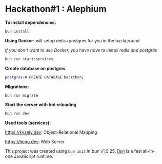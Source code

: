 # Hackathon#1 : Alephium

**To install dependencies:**

```bash
bun install
```

**Using Docker:** will setup redis+postgres for you in the background

_If you don't want to use Docker, you have have to install redis and postgres_

```bash
bun run start:services
```

**Create database on postgres**

```bash
postgres=# CREATE DATABASE hackthon;
```

**Migrations:**

```bash
bun run migrate
```

**Start the server with hot reloading**

```bash
bun run dev
```

**Used tools (services):**

https://kysely.dev: Object-Relational Mapping

https://hono.dev: Web Server

This project was created using `bun init` in bun v1.0.25. [Bun](https://bun.sh) is a fast all-in-one JavaScript runtime.
